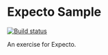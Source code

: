# Expecto Sample

[![Build status](https://ci.appveyor.com/api/projects/status/m18ht4w8cif0i76d?svg=true)](https://ci.appveyor.com/project/cedretaber/expecto-exer)

An exercise for Expecto.